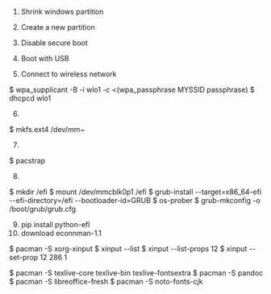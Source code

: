 1. Shrink windows partition

2. Create a new partition

3. Disable secure boot

4. Boot with USB

5. Connect to wireless network

$ wpa_supplicant -B -i wlo1 -c <(wpa_passphrase MYSSID passphrase)
$ dhcpcd wlo1

6. 

$ mkfs.ext4 /dev/mm~

7. 

$ pacstrap

8.
$ mkdir /efi
$ mount /dev/mmcblk0p1 /efi
$ grub-install --target=x86_64-efi --efi-directory=/efi --bootloader-id=GRUB
$ os-prober
$ grub-mkconfig -o /boot/grub/grub.cfg

9. pip install python-efl
10. download econnman-1.1

$ pacman -S xorg-xinput
$ xinput --list
$ xinput --list-props 12
$ xinput --set-prop 12 286 1

$ pacman -S texlive-core texlive-bin texlive-fontsextra
$ pacman -S pandoc
$ pacman -S libreoffice-fresh
$ pacman -S noto-fonts-cjk

